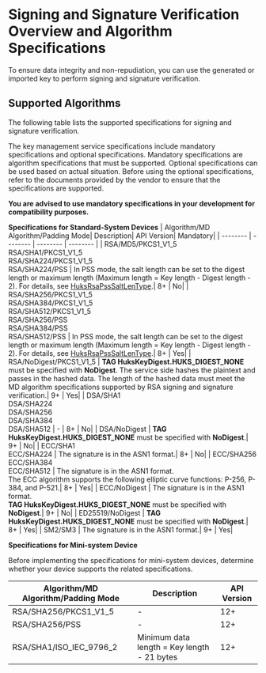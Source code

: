 # Signing and Signature Verification Overview and Algorithm Specifications

To ensure data integrity and non-repudiation, you can use the generated or imported key to perform signing and signature verification.

## Supported Algorithms

The following table lists the supported specifications for signing and signature verification.
<!--Del-->
The key management service specifications include mandatory specifications and optional specifications. Mandatory specifications are algorithm specifications that must be supported. Optional specifications can be used based on actual situation. Before using the optional specifications, refer to the documents provided by the vendor to ensure that the specifications are supported.

**You are advised to use mandatory specifications in your development for compatibility purposes.**
<!--DelEnd-->
**Specifications for Standard-System Devices**
| Algorithm/MD Algorithm/Padding Mode| Description| API Version| <!--DelCol4-->Mandatory|
| -------- | -------- | -------- | -------- |
| <!--DelRow-->RSA/MD5/PKCS1_V1_5<br>RSA/SHA1/PKCS1_V1_5<br>RSA/SHA224/PKCS1_V1_5<br>RSA/SHA224/PSS | In PSS mode, the salt length can be set to the digest length or maximum length (Maximum length = Key length - Digest length - 2). For details, see [HuksRsaPssSaltLenType](../../reference/apis-universal-keystore-kit/js-apis-huks.md#huksrsapsssaltlentype10).| 8+ | No|
| RSA/SHA256/PKCS1_V1_5<br>RSA/SHA384/PKCS1_V1_5<br>RSA/SHA512/PKCS1_V1_5<br>RSA/SHA256/PSS<br>RSA/SHA384/PSS<br>RSA/SHA512/PSS | In PSS mode, the salt length can be set to the digest length or maximum length (Maximum length = Key length - Digest length - 2). For details, see [HuksRsaPssSaltLenType](../../reference/apis-universal-keystore-kit/js-apis-huks.md#huksrsapsssaltlentype10).| 8+ | Yes|
| RSA/NoDigest/PKCS1_V1_5 | **TAG HuksKeyDigest.HUKS_DIGEST_NONE** must be specified with **NoDigest**. The service side hashes the plaintext and passes in the hashed data. The length of the hashed data must meet the MD algorithm specifications supported by RSA signing and signature verification.| 9+ | Yes|
| <!--DelRow-->DSA/SHA1<br>DSA/SHA224<br>DSA/SHA256<br>DSA/SHA384<br>DSA/SHA512 | - | 8+ | No|
| <!--DelRow-->DSA/NoDigest | **TAG HuksKeyDigest.HUKS_DIGEST_NONE** must be specified with **NoDigest**.| 9+ | No|
| <!--DelRow-->ECC/SHA1<br>ECC/SHA224 | The signature is in the ASN1 format.| 8+ | No|
| ECC/SHA256<br>ECC/SHA384<br>ECC/SHA512 | The signature is in the ASN1 format.<br>The ECC algorithm supports the following elliptic curve functions: P-256, P-384, and P-521.| 8+ | Yes|
| <!--DelRow-->ECC/NoDigest | The signature is in the ASN1 format.<br>**TAG HuksKeyDigest.HUKS_DIGEST_NONE** must be specified with **NoDigest**.| 9+ | No|
| ED25519/NoDigest | **TAG HuksKeyDigest.HUKS_DIGEST_NONE** must be specified with **NoDigest**.| 8+ | Yes|
| SM2/SM3 | The signature is in the ASN1 format.| 9+ | Yes|

**Specifications for Mini-system Device**

<!--Del-->
Before implementing the specifications for mini-system devices, determine whether your device supports the related specifications.
<!--DelEnd-->

| Algorithm/MD Algorithm/Padding Mode| Description| API Version|
| -------- | -------- | -------- |
| RSA/SHA256/PKCS1_V1_5 | - | 12+ |
| RSA/SHA256/PSS | - | 12+ |
| RSA/SHA1/ISO_IEC_9796_2 | Minimum data length = Key length - 21 bytes| 12+ |

<!--RP1--><!--RP1End-->
